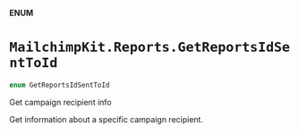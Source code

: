 **ENUM**

# `MailchimpKit.Reports.GetReportsIdSentToId`

```swift
enum GetReportsIdSentToId
```

Get campaign recipient info

Get information about a specific campaign recipient.
